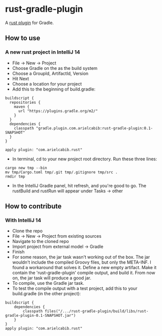 # rust-gradle-plugin
A [rust plugin](https://plugins.gradle.org/plugin/com.arielcabib.rust) for Gradle.

## How to use
### A new rust project in IntelliJ 14
* File -> New -> Project
* Choose Gradle on the as the build system
* Choose a GroupId, ArtifactId, Version
* Hit Next
* Choose a location for your project
* Add this to the beginning of build.gradle:
```Gradle
buildscript {
  repositories {
    maven {
      url "https://plugins.gradle.org/m2/"
    }
  }
  dependencies {
    classpath "gradle.plugin.com.arielcabib:rust-gradle-plugin:0.1-SNAPSHOT"
  }
}

apply plugin: "com.arielcabib.rust"
```

* In terminal, cd to your new project root directory. Run these three lines:
```Shell
cargo new tmp --bin
mv tmp/Cargo.toml tmp/.git tmp/.gitignore tmp/src .
rmdir tmp
```

* In the IntelliJ Gradle panel, hit refresh, and you're good to go. The rustBuild and rustRun will appear under Tasks -> other

## How to contribute
### With IntelliJ 14
* Clone the repo
* File -> New -> Project from existing sources
* Navigate to the cloned repo
* Import project from external model -> Gradle
* Finish
* For some reason, the jar task wasn't working out of the box. The jar wouldn't include the compiled Groovy files, but only the META-INF. I found a workaround that solves it. Define a new empty artifact. Make it contain the 'rust-gradle-plugin' compile output, and build it. From now on, the jar task will produce a good jar.
* To compile, use the Gradle jar task.
* To test the compile output with a test project, add this to your build.gradle (in the other project):
```Gradle
buildscript {
    dependencies {
        classpath files("/.../rust-gradle-plugin/build/libs/rust-gradle-plugin-0.1-SNAPSHOT.jar")
    }
}
apply plugin: "com.arielcabib.rust"
```
